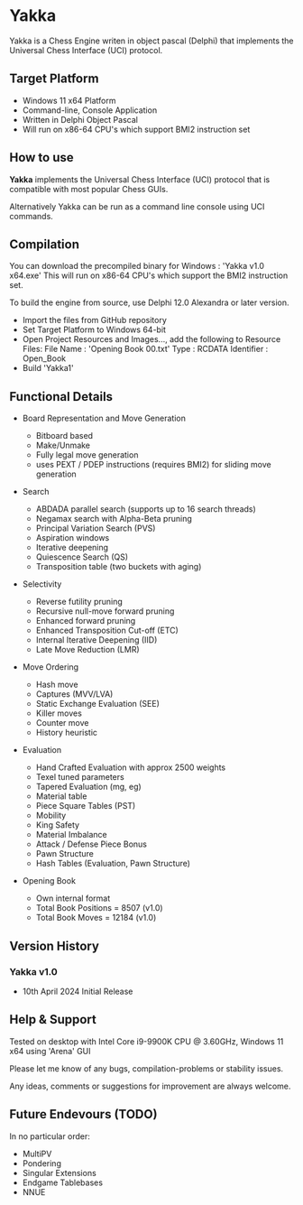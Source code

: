 # Yakka

Yakka is a Chess Engine writen in object pascal (Delphi) that implements the Universal Chess Interface (UCI) protocol.


## Target Platform

  - Windows 11 x64 Platform
  - Command-line, Console Application
  - Written in Delphi Object Pascal
  - Will run on x86-64 CPU's which support BMI2 instruction set


## How to use

  **Yakka** implements the Universal Chess Interface (UCI) protocol that is compatible with most popular Chess GUIs. 
  

  Alternatively Yakka can be run as a command line console using UCI commands.

  


## Compilation

  You can download the precompiled binary for Windows : 'Yakka v1.0 x64.exe'
  This will run on x86-64 CPU's which support the BMI2 instruction set.

  To build the engine from source, use Delphi 12.0 Alexandra or later version.

  - Import the files from GitHub repository
  - Set Target Platform to Windows 64-bit
  - Open Project Resources and Images..., add the following to Resource Files:
      File Name : 'Opening Book 00.txt'
      Type : RCDATA
      Identifier : Open_Book 
  - Build 'Yakka1'


## Functional Details

* Board Representation and Move Generation

  - Bitboard based
  - Make/Unmake
  - Fully legal move generation
  - uses PEXT / PDEP instructions (requires BMI2) for sliding move generation

* Search

  - ABDADA parallel search (supports up to 16 search threads)
  - Negamax search with Alpha-Beta pruning
  - Principal Variation Search (PVS)
  - Aspiration windows
  - Iterative deepening
  - Quiescence Search (QS)
  - Transposition table (two buckets with aging)

* Selectivity
 
  - Reverse futility pruning
  - Recursive null-move forward pruning
  - Enhanced forward pruning
  - Enhanced Transposition Cut-off (ETC)
  - Internal Iterative Deepening (IID)
  - Late Move Reduction (LMR)
 
* Move Ordering

  - Hash move
  - Captures (MVV/LVA)
  - Static Exchange Evaluation (SEE)
  - Killer moves 
  - Counter move
  - History heuristic  

* Evaluation

  - Hand Crafted Evaluation with approx 2500 weights
  - Texel tuned parameters
  - Tapered Evaluation (mg, eg)
  - Material table
  - Piece Square Tables (PST)
  - Mobility
  - King Safety
  - Material Imbalance
  - Attack / Defense Piece Bonus 
  - Pawn Structure 
  - Hash Tables (Evaluation, Pawn Structure)

* Opening Book

  - Own internal format
  - Total Book Positions = 8507 (v1.0)
  - Total Book Moves = 12184 (v1.0)  


## Version History

### Yakka v1.0 

  - 10th April 2024 Initial Release


## Help & Support

  Tested on desktop with Intel Core i9-9900K CPU @ 3.60GHz, Windows 11 x64 using 'Arena' GUI

  Please let me know of any bugs, compilation-problems or stability issues.

  Any ideas, comments or suggestions for improvement are always welcome.


## Future Endevours (TODO)

  In no particular order:
  - MultiPV
  - Pondering   
  - Singular Extensions
  - Endgame Tablebases
  - NNUE



 